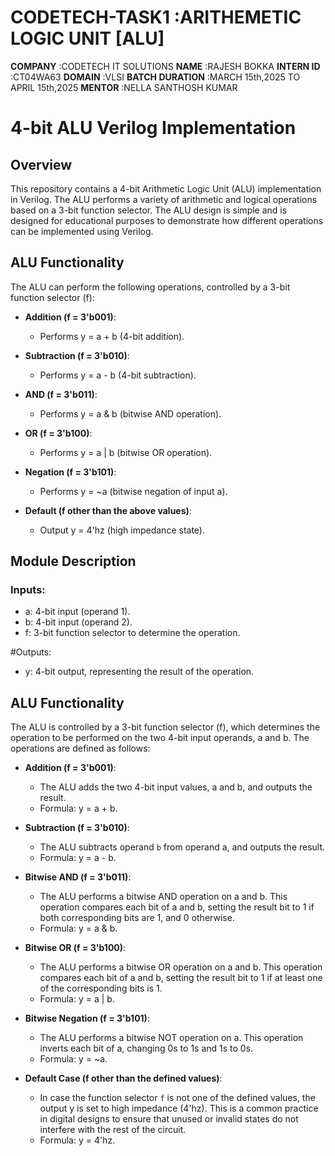 # CODETECH-TASK1 :ARITHEMETIC LOGIC UNIT [ALU]
**COMPANY**         :CODETECH IT SOLUTIONS
**NAME**            :RAJESH BOKKA
**INTERN ID**       :CT04WA63
**DOMAIN**          :VLSI
**BATCH DURATION**  :MARCH 15th,2025 TO APRIL 15th,2025
**MENTOR**          :NELLA SANTHOSH KUMAR


# 4-bit ALU Verilog Implementation

## Overview

This repository contains a 4-bit Arithmetic Logic Unit (ALU) implementation in Verilog. The ALU performs a variety of arithmetic and logical operations based on a 3-bit function selector. The ALU design is simple and is designed for educational purposes to demonstrate how different operations can be implemented using Verilog.

## ALU Functionality

The ALU can perform the following operations, controlled by a 3-bit function selector (f):

- **Addition (f = 3'b001)**: 
  - Performs y = a + b (4-bit addition).
  
- **Subtraction (f = 3'b010)**:
  - Performs y = a - b (4-bit subtraction).
  
- **AND (f = 3'b011)**:
  - Performs y = a & b (bitwise AND operation).
  
- **OR (f = 3'b100)**:
  - Performs y = a | b (bitwise OR operation).
  
- **Negation (f = 3'b101)**:
  - Performs y = ~a (bitwise negation of input a).
  
- **Default (f other than the above values)**:
  - Output y = 4'hz (high impedance state).
## Module Description

### Inputs:
- a: 4-bit input (operand 1).
- b: 4-bit input (operand 2).
- f: 3-bit function selector to determine the operation.

#Outputs:
- y: 4-bit output, representing the result of the operation.

## ALU Functionality

The ALU is controlled by a 3-bit function selector (f), which determines the operation to be performed on the two 4-bit input operands, a and b. The operations are defined as follows:

- **Addition (f = 3'b001)**: 
  - The ALU adds the two 4-bit input values, a and b, and outputs the result.
  - Formula: y = a + b.

- **Subtraction (f = 3'b010)**:
  - The ALU subtracts operand `b` from operand a, and outputs the result.
  - Formula: y = a - b.

- **Bitwise AND (f = 3'b011)**:
  - The ALU performs a bitwise AND operation on a and b. This operation compares each bit of a and b, setting the result bit to 1 if both corresponding bits are 1, and 0 otherwise.
  - Formula: y = a & b.

- **Bitwise OR (f = 3'b100)**:
  - The ALU performs a bitwise OR operation on a and b. This operation compares each bit of a and b, setting the result bit to 1 if at least one of the corresponding bits is 1.
  - Formula: y = a | b.

- **Bitwise Negation (f = 3'b101)**:
  - The ALU performs a bitwise NOT operation on a. This operation inverts each bit of a, changing 0s to 1s and 1s to 0s.
  - Formula: y = ~a.

- **Default Case (f other than the defined values)**:
  - In case the function selector `f` is not one of the defined values, the output y is set to high impedance (4'hz). This is a common practice in digital designs to ensure that unused or invalid states do not interfere with the rest of the circuit.
  - Formula: y = 4'hz.


